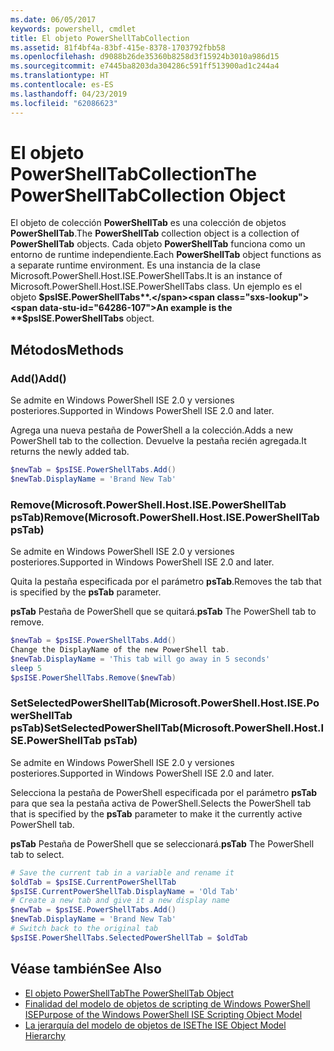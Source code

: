 ```yaml
---
ms.date: 06/05/2017
keywords: powershell, cmdlet
title: El objeto PowerShellTabCollection
ms.assetid: 81f4bf4a-83bf-415e-8378-1703792fbb58
ms.openlocfilehash: d9088b26de35360b8258d3f15924b3010a986d15
ms.sourcegitcommit: e7445ba8203da304286c591ff513900ad1c244a4
ms.translationtype: HT
ms.contentlocale: es-ES
ms.lasthandoff: 04/23/2019
ms.locfileid: "62086623"
---
```

# <a name="the-powershelltabcollection-object"></a><span data-ttu-id="64286-103">El objeto PowerShellTabCollection</span><span class="sxs-lookup"><span data-stu-id="64286-103">The PowerShellTabCollection Object</span></span>

<span data-ttu-id="64286-104">El objeto de colección **PowerShellTab** es una colección de objetos **PowerShellTab**.</span><span class="sxs-lookup"><span data-stu-id="64286-104">The **PowerShellTab** collection object is a collection of **PowerShellTab** objects.</span></span> <span data-ttu-id="64286-105">Cada objeto **PowerShellTab** funciona como un entorno de runtime independiente.</span><span class="sxs-lookup"><span data-stu-id="64286-105">Each **PowerShellTab** object functions as a separate runtime environment.</span></span> <span data-ttu-id="64286-106">Es una instancia de la clase Microsoft.PowerShell.Host.ISE.PowerShellTabs.</span><span class="sxs-lookup"><span data-stu-id="64286-106">It is an instance of Microsoft.PowerShell.Host.ISE.PowerShellTabs class.</span></span> <span data-ttu-id="64286-107">Un ejemplo es el objeto **$psISE.PowerShellTabs**.</span><span class="sxs-lookup"><span data-stu-id="64286-107">An example is the **$psISE.PowerShellTabs** object.</span></span>

## <a name="methods"></a><span data-ttu-id="64286-108">Métodos</span><span class="sxs-lookup"><span data-stu-id="64286-108">Methods</span></span>

### <a name="add"></a><span data-ttu-id="64286-109">Add\(\)</span><span class="sxs-lookup"><span data-stu-id="64286-109">Add\(\)</span></span>

<span data-ttu-id="64286-110">Se admite en Windows PowerShell ISE 2.0 y versiones posteriores.</span><span class="sxs-lookup"><span data-stu-id="64286-110">Supported in Windows PowerShell ISE 2.0 and later.</span></span>

<span data-ttu-id="64286-111">Agrega una nueva pestaña de PowerShell a la colección.</span><span class="sxs-lookup"><span data-stu-id="64286-111">Adds a new PowerShell tab to the collection.</span></span> <span data-ttu-id="64286-112">Devuelve la pestaña recién agregada.</span><span class="sxs-lookup"><span data-stu-id="64286-112">It returns the newly added tab.</span></span>

```powershell
$newTab = $psISE.PowerShellTabs.Add()
$newTab.DisplayName = 'Brand New Tab'
```

### <a name="removemicrosoftpowershellhostisepowershelltab-pstab"></a><span data-ttu-id="64286-113">Remove\(Microsoft.PowerShell.Host.ISE.PowerShellTab psTab\)</span><span class="sxs-lookup"><span data-stu-id="64286-113">Remove\(Microsoft.PowerShell.Host.ISE.PowerShellTab psTab\)</span></span>

<span data-ttu-id="64286-114">Se admite en Windows PowerShell ISE 2.0 y versiones posteriores.</span><span class="sxs-lookup"><span data-stu-id="64286-114">Supported in Windows PowerShell ISE 2.0 and later.</span></span>

<span data-ttu-id="64286-115">Quita la pestaña especificada por el parámetro **psTab**.</span><span class="sxs-lookup"><span data-stu-id="64286-115">Removes the tab that is specified by the **psTab** parameter.</span></span>

<span data-ttu-id="64286-116">**psTab** Pestaña de PowerShell que se quitará.</span><span class="sxs-lookup"><span data-stu-id="64286-116">**psTab** The PowerShell tab to remove.</span></span>

```powershell
$newTab = $psISE.PowerShellTabs.Add()
Change the DisplayName of the new PowerShell tab.
$newTab.DisplayName = 'This tab will go away in 5 seconds'
sleep 5
$psISE.PowerShellTabs.Remove($newTab)
```

### <a name="setselectedpowershelltabmicrosoftpowershellhostisepowershelltab-pstab"></a><span data-ttu-id="64286-117">SetSelectedPowerShellTab\(Microsoft.PowerShell.Host.ISE.PowerShellTab psTab\)</span><span class="sxs-lookup"><span data-stu-id="64286-117">SetSelectedPowerShellTab\(Microsoft.PowerShell.Host.ISE.PowerShellTab psTab\)</span></span>

<span data-ttu-id="64286-118">Se admite en Windows PowerShell ISE 2.0 y versiones posteriores.</span><span class="sxs-lookup"><span data-stu-id="64286-118">Supported in Windows PowerShell ISE 2.0 and later.</span></span>

<span data-ttu-id="64286-119">Selecciona la pestaña de PowerShell especificada por el parámetro **psTab** para que sea la pestaña activa de PowerShell.</span><span class="sxs-lookup"><span data-stu-id="64286-119">Selects the PowerShell tab that is specified by the **psTab** parameter to make it the currently active PowerShell tab.</span></span>

<span data-ttu-id="64286-120">**psTab** Pestaña de PowerShell que se seleccionará.</span><span class="sxs-lookup"><span data-stu-id="64286-120">**psTab** The PowerShell tab to select.</span></span>

```powershell
# Save the current tab in a variable and rename it
$oldTab = $psISE.CurrentPowerShellTab
$psISE.CurrentPowerShellTab.DisplayName = 'Old Tab'
# Create a new tab and give it a new display name
$newTab = $psISE.PowerShellTabs.Add()
$newTab.DisplayName = 'Brand New Tab'
# Switch back to the original tab
$psISE.PowerShellTabs.SelectedPowerShellTab = $oldTab
```

## <a name="see-also"></a><span data-ttu-id="64286-121">Véase también</span><span class="sxs-lookup"><span data-stu-id="64286-121">See Also</span></span>

- [<span data-ttu-id="64286-122">El objeto PowerShellTab</span><span class="sxs-lookup"><span data-stu-id="64286-122">The PowerShellTab Object</span></span>](The-PowerShellTab-Object.md)
- [<span data-ttu-id="64286-123">Finalidad del modelo de objetos de scripting de Windows PowerShell ISE</span><span class="sxs-lookup"><span data-stu-id="64286-123">Purpose of the Windows PowerShell ISE Scripting Object Model</span></span>](Purpose-of-the-Windows-PowerShell-ISE-Scripting-Object-Model.md)
- [<span data-ttu-id="64286-124">La jerarquía del modelo de objetos de ISE</span><span class="sxs-lookup"><span data-stu-id="64286-124">The ISE Object Model Hierarchy</span></span>](The-ISE-Object-Model-Hierarchy.md)